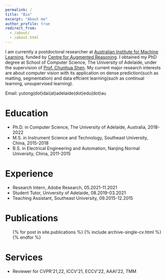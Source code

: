 ```yaml
---
permalink: /
title: "Bio"
excerpt: "About me"
author_profile: true
redirect_from: 
  - /about/
  - /about.html
---
```

I am currently a postdoctoral researcher at [Australian Institute for Machine Learning](https://www.adelaide.edu.au/aiml/), funded by [Centre for Augmented Reasoning](https://www.adelaide.edu.au/aiml/car). I obtained my PhD degree at School of Computer Science, The University of Adelaide, under the supervision of [Prof. Chunhua Shen](https://cshen.github.io/). My current major research interests are about computer vision with its application on dense prediction(such as matting, segmentation) and data effcient learning(such as continual learning, unsupervised learning).

Email: yutong(dot)dai(at)adelaide(dot)edu(dot)au

Education
======
* Ph.D. in Computer Science, The University of Adelaide, Australia, 2018-2022
* M.S. in Instrument Science and Technology, Southeast University, China, 2015-2018
* B.S. in Electrical Engineering and Automation, Nanjing Normal University, China, 2011-2015

Experience
======
* Research Intern, Adobe Research, 05.2021-11.2021
* Student Tutor, University of Adelaide, 08.2019-03.2021
* Teaching Assistant, Southeast University, 09.2015-12.2015


Publications
======
  <ul>{% for post in site.publications %}
    {% include archive-single-cv.html %}
  {% endfor %}</ul>
  
  
Services
======
* Reviewer for CVPR'21,22, ICCV'21, ECCV'22, AAAI'22, TMM

